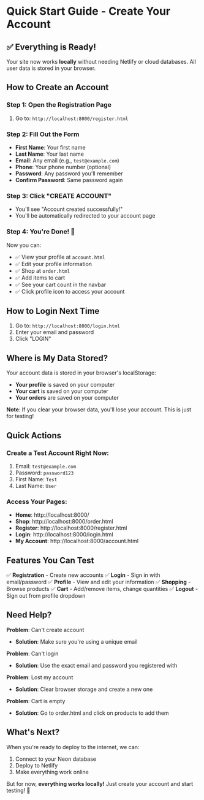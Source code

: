 # Quick Start Guide - Create Your Account

## ✅ Everything is Ready!

Your site now works **locally** without needing Netlify or cloud databases. All user data is stored in your browser.

## How to Create an Account

### Step 1: Open the Registration Page
1. Go to: `http://localhost:8000/register.html`

### Step 2: Fill Out the Form
- **First Name**: Your first name
- **Last Name**: Your last name  
- **Email**: Any email (e.g., `test@example.com`)
- **Phone**: Your phone number (optional)
- **Password**: Any password you'll remember
- **Confirm Password**: Same password again

### Step 3: Click "CREATE ACCOUNT"
- You'll see "Account created successfully!"
- You'll be automatically redirected to your account page

### Step 4: You're Done! 🎉
Now you can:
- ✅ View your profile at `account.html`
- ✅ Edit your profile information
- ✅ Shop at `order.html`
- ✅ Add items to cart
- ✅ See your cart count in the navbar
- ✅ Click profile icon to access your account

## How to Login Next Time

1. Go to: `http://localhost:8000/login.html`
2. Enter your email and password
3. Click "LOGIN"

## Where is My Data Stored?

Your account data is stored in your browser's localStorage:
- **Your profile** is saved on your computer
- **Your cart** is saved on your computer
- **Your orders** are saved on your computer

**Note**: If you clear your browser data, you'll lose your account. This is just for testing!

## Quick Actions

### Create a Test Account Right Now:
1. Email: `test@example.com`
2. Password: `password123`
3. First Name: `Test`
4. Last Name: `User`

### Access Your Pages:
- **Home**: http://localhost:8000/
- **Shop**: http://localhost:8000/order.html
- **Register**: http://localhost:8000/register.html
- **Login**: http://localhost:8000/login.html
- **My Account**: http://localhost:8000/account.html

## Features You Can Test

✅ **Registration** - Create new accounts
✅ **Login** - Sign in with email/password
✅ **Profile** - View and edit your information
✅ **Shopping** - Browse products
✅ **Cart** - Add/remove items, change quantities
✅ **Logout** - Sign out from profile dropdown

## Need Help?

**Problem**: Can't create account
- **Solution**: Make sure you're using a unique email

**Problem**: Can't login
- **Solution**: Use the exact email and password you registered with

**Problem**: Lost my account
- **Solution**: Clear browser storage and create a new one

**Problem**: Cart is empty
- **Solution**: Go to order.html and click on products to add them

## What's Next?

When you're ready to deploy to the internet, we can:
1. Connect to your Neon database
2. Deploy to Netlify
3. Make everything work online

But for now, **everything works locally!** Just create your account and start testing! 🚀
